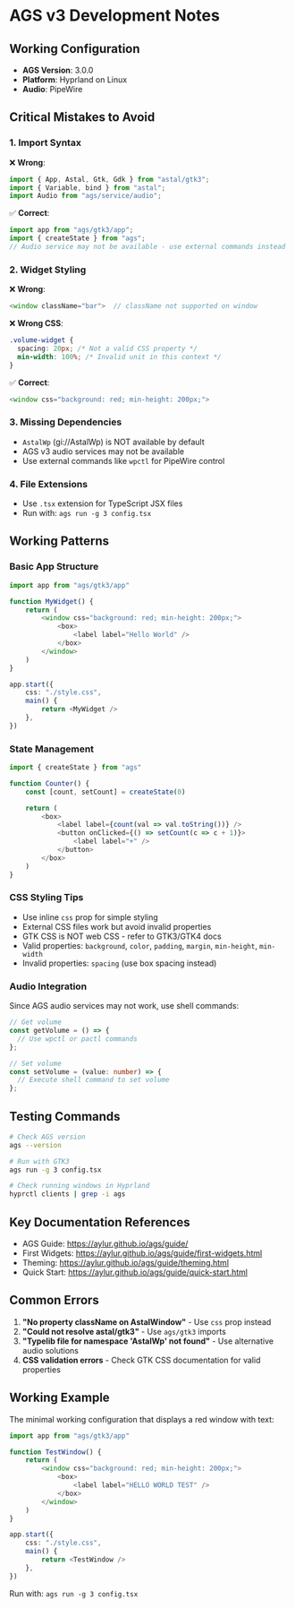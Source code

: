 # AGS v3 Development Notes

## Working Configuration

- **AGS Version**: 3.0.0
- **Platform**: Hyprland on Linux
- **Audio**: PipeWire

## Critical Mistakes to Avoid

### 1. Import Syntax

❌ **Wrong**:

```typescript
import { App, Astal, Gtk, Gdk } from "astal/gtk3";
import { Variable, bind } from "astal";
import Audio from "ags/service/audio";
```

✅ **Correct**:

```typescript
import app from "ags/gtk3/app";
import { createState } from "ags";
// Audio service may not be available - use external commands instead
```

### 2. Widget Styling

❌ **Wrong**:

```typescript
<window className="bar">  // className not supported on window
```

❌ **Wrong CSS**:

```css
.volume-widget {
  spacing: 20px; /* Not a valid CSS property */
  min-width: 100%; /* Invalid unit in this context */
}
```

✅ **Correct**:

```typescript
<window css="background: red; min-height: 200px;">
```

### 3. Missing Dependencies

- `AstalWp` (gi://AstalWp) is NOT available by default
- AGS v3 audio services may not be available
- Use external commands like `wpctl` for PipeWire control

### 4. File Extensions

- Use `.tsx` extension for TypeScript JSX files
- Run with: `ags run -g 3 config.tsx`

## Working Patterns

### Basic App Structure

```typescript
import app from "ags/gtk3/app"

function MyWidget() {
    return (
        <window css="background: red; min-height: 200px;">
            <box>
                <label label="Hello World" />
            </box>
        </window>
    )
}

app.start({
    css: "./style.css",
    main() {
        return <MyWidget />
    },
})
```

### State Management

```typescript
import { createState } from "ags"

function Counter() {
    const [count, setCount] = createState(0)

    return (
        <box>
            <label label={count(val => val.toString())} />
            <button onClicked={() => setCount(c => c + 1)}>
                <label label="+" />
            </button>
        </box>
    )
}
```

### CSS Styling Tips

- Use inline `css` prop for simple styling
- External CSS files work but avoid invalid properties
- GTK CSS is NOT web CSS - refer to GTK3/GTK4 docs
- Valid properties: `background`, `color`, `padding`, `margin`, `min-height`, `min-width`
- Invalid properties: `spacing` (use box spacing instead)

### Audio Integration

Since AGS audio services may not work, use shell commands:

```typescript
// Get volume
const getVolume = () => {
  // Use wpctl or pactl commands
};

// Set volume
const setVolume = (value: number) => {
  // Execute shell command to set volume
};
```

## Testing Commands

```bash
# Check AGS version
ags --version

# Run with GTK3
ags run -g 3 config.tsx

# Check running windows in Hyprland
hyprctl clients | grep -i ags
```

## Key Documentation References

- AGS Guide: https://aylur.github.io/ags/guide/
- First Widgets: https://aylur.github.io/ags/guide/first-widgets.html
- Theming: https://aylur.github.io/ags/guide/theming.html
- Quick Start: https://aylur.github.io/ags/guide/quick-start.html

## Common Errors

1. **"No property className on AstalWindow"** - Use `css` prop instead
2. **"Could not resolve astal/gtk3"** - Use `ags/gtk3` imports
3. **"Typelib file for namespace 'AstalWp' not found"** - Use alternative audio solutions
4. **CSS validation errors** - Check GTK CSS documentation for valid properties

## Working Example

The minimal working configuration that displays a red window with text:

```typescript
import app from "ags/gtk3/app"

function TestWindow() {
    return (
        <window css="background: red; min-height: 200px;">
            <box>
                <label label="HELLO WORLD TEST" />
            </box>
        </window>
    )
}

app.start({
    css: "./style.css",
    main() {
        return <TestWindow />
    },
})
```

Run with: `ags run -g 3 config.tsx`

